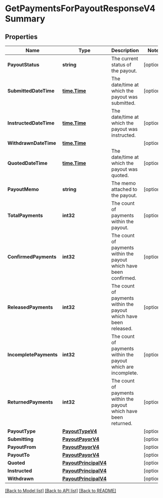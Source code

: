 # GetPaymentsForPayoutResponseV4Summary

## Properties

Name | Type | Description | Notes
------------ | ------------- | ------------- | -------------
**PayoutStatus** | **string** | The current status of the payout. | [optional] 
**SubmittedDateTime** | [**time.Time**](time.Time.md) | The date/time at which the payout was submitted. | [optional] 
**InstructedDateTime** | [**time.Time**](time.Time.md) | The date/time at which the payout was instructed. | [optional] 
**WithdrawnDateTime** | [**time.Time**](time.Time.md) |  | [optional] 
**QuotedDateTime** | [**time.Time**](time.Time.md) | The date/time at which the payout was quoted. | [optional] 
**PayoutMemo** | **string** | The memo attached to the payout. | [optional] 
**TotalPayments** | **int32** | The count of payments within the payout. | [optional] 
**ConfirmedPayments** | **int32** | The count of payments within the payout which have been confirmed. | [optional] 
**ReleasedPayments** | **int32** | The count of payments within the payout which have been released. | [optional] 
**IncompletePayments** | **int32** | The count of payments within the payout which are incomplete. | [optional] 
**ReturnedPayments** | **int32** | The count of payments within the payout which have been returned. | [optional] 
**PayoutType** | [**PayoutTypeV4**](PayoutTypeV4.md) |  | [optional] 
**Submitting** | [**PayoutPayorV4**](PayoutPayorV4.md) |  | [optional] 
**PayoutFrom** | [**PayoutPayorV4**](PayoutPayorV4.md) |  | [optional] 
**PayoutTo** | [**PayoutPayorV4**](PayoutPayorV4.md) |  | [optional] 
**Quoted** | [**PayoutPrincipalV4**](PayoutPrincipalV4.md) |  | [optional] 
**Instructed** | [**PayoutPrincipalV4**](PayoutPrincipalV4.md) |  | [optional] 
**Withdrawn** | [**PayoutPrincipalV4**](PayoutPrincipalV4.md) |  | [optional] 

[[Back to Model list]](../README.md#documentation-for-models) [[Back to API list]](../README.md#documentation-for-api-endpoints) [[Back to README]](../README.md)


